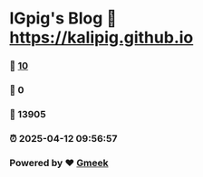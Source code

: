 # IGpig's Blog :link: https://kalipig.github.io 
### :page_facing_up: [10](https://kalipig.github.io/tag.html) 
### :speech_balloon: 0 
### :hibiscus: 13905 
### :alarm_clock: 2025-04-12 09:56:57 
### Powered by :heart: [Gmeek](https://github.com/Meekdai/Gmeek)
